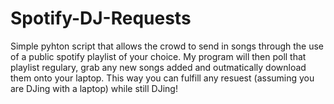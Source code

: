 # Spotify-DJ-Requests
Simple pyhton script that allows the crowd to send in songs through the use of a public spotify playlist of your choice. My program will then poll that playlist regulary, grab any new songs added and outmatically download them onto your laptop. This way you can fulfill any resuest (assuming you are DJing with a laptop) while still DJing!

